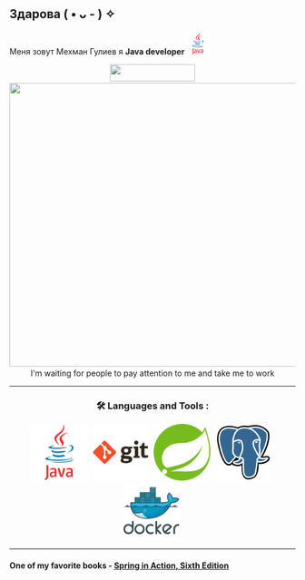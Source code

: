 ## Здарова ( • ᴗ - ) ✧
Меня зовут Мехман Гулиев я **Java developer** <img src="https://github.com/devicons/devicon/blob/master/icons/java/java-original-wordmark.svg" title="Java" alt="Java" width="40" height="40"/>&nbsp;

  <div align= "center">
<img src= "https://komarev.com/ghpvc/?username=Mehman1995-github-username&style=flat-square&color=blueviolet"width="150"height="30"/>
    
</div>

<div align="center">
  <img src="https://media3.giphy.com/media/uDqtCeVx1QEDwNAEOM/giphy.gif?" width="600"height="500"/>
</div>
<div align = "center">
  I'm waiting for people to pay attention to me and take me to work
</div>
  
 ---
 <div align = "center">
  
  ### :hammer_and_wrench: Languages and Tools :
  
  <img src ="https://github.com/devicons/devicon/blob/master/icons/java/java-original-wordmark.svg" width="100" height="100" />&nbsp;
  <img src = "https://github.com/devicons/devicon/blob/master/icons/git/git-original-wordmark.svg" width="100" height="100"/>&nbsp; 
  <img src = "https://github.com/devicons/devicon/blob/master/icons/spring/spring-original.svg" width = "100" height = "100"/>&nbsp;
  <img src = "https://github.com/devicons/devicon/blob/master/icons/postgresql/postgresql-original.svg" width="100" height="100"/>&nbsp;
  <img src = "https://github.com/devicons/devicon/blob/master/icons/docker/docker-original-wordmark.svg" width="100" height="100"/>&nbsp;
 </div>

---

#### One of my favorite books - [Spring in Action, Sixth Edition](https://github.com/Mehman1995/taco-cloud#spring-in-action-sixth-edition)
